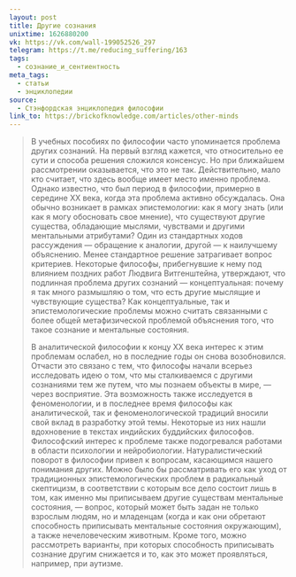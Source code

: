 ```yaml
---
layout: post
title: Другие сознания
unixtime: 1626880200
vk: https://vk.com/wall-199052526_297
telegram: https://t.me/reducing_suffering/163
tags:
  - сознание_и_сентиентность
meta_tags:
  - статьи
  - энциклопедии
source:
  - Стэнфордская энциклопедия философии
link_to: https://brickofknowledge.com/articles/other-minds
---
```

>В учебных пособиях по философии часто упоминается проблема других сознаний. На первый взгляд кажется, что относительно ее сути и способа решения сложился консенсус. Но при ближайшем рассмотрении оказывается, что это не так. Действительно, мало кто считает, что здесь вообще имеет место именно проблема. Однако известно, что был период в философии, примерно в середине XX века, когда эта проблема активно обсуждалась. Она обычно возникает в рамках эпистемологии: как я могу знать (или как я могу обосновать свое мнение), что существуют другие существа, обладающие мыслями, чувствами и другими ментальными атрибутами? Один из стандартных ходов рассуждения — обращение к аналогии, другой — к наилучшему объяснению. Менее стандартное решение затрагивает вопрос критериев. Некоторые философы, прибегнувшие к нему под влиянием поздних работ Людвига Витгенштейна, утверждают, что подлинная проблема других сознаний — концептуальная: почему я так много размышляю о том, что есть другие мыслящие и чувствующие существа? Как концептуальные, так и эпистемологические проблемы можно считать связанными с более общей метафизической проблемой объяснения того, что такое сознание и ментальные состояния.
>
>В аналитической философии к концу XX века интерес к этим проблемам ослабел, но в последние годы он снова возобновился. Отчасти это связано с тем, что философы начали всерьез исследовать идею о том, что мы сталкиваемся с другими сознаниями тем же путем, что мы познаем объекты в мире, — через восприятие. Эта возможность также исследуется в феноменологии, и в последнее время философы как аналитической, так и феноменологической традиций вносили свой вклад в разработку этой темы. Некоторые из них нашли вдохновение в текстах индийских буддийских философов. Философский интерес к проблеме также подогревался работами в области психологии и нейробиологии. Натуралистический поворот в философии привел к вопросам, касающимся нашего понимания других. Можно было бы рассматривать его как уход от традиционных эпистемологических проблем в радикальный скептицизм, в соответствии с которым все дело состоит лишь в том, как именно мы приписываем другие существам ментальные состояния, — вопрос, который может быть задан не только взрослым людям, но и младенцам (когда и как они обретают способность приписывать ментальные состояния окружающим), а также нечеловеческим животным. Кроме того, можно рассмотреть варианты, при которых способность приписывать сознание другим снижается и то, как это может проявляться, например, при аутизме.